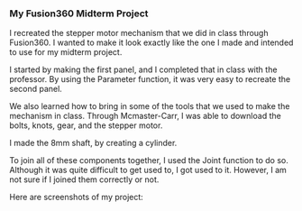 ### My Fusion360 Midterm Project




I recreated the stepper motor mechanism that we did in class through Fusion360. I wanted to make it look exactly like the one I made and intended to use for my midterm project.


I started by making the first panel, and I completed that in class with the professor. By using the Parameter function, it was very easy to recreate the second panel. 

We also learned how to bring in some of the tools that we used to make the mechanism in class. Through Mcmaster-Carr, I was able to download the bolts, knots, gear, and the stepper motor. 

I made the 8mm shaft, by creating a cylinder.


To join all of these components together, I used the Joint function to do so. Although it was quite difficult to get used to, I got used to it. However, I am not sure if I joined them correctly or not.




Here are screenshots of my project:




